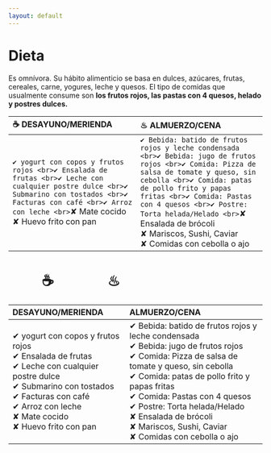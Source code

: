 ```yaml
---
layout: default
---
```

# Dieta

Es omnívora. Su hábito alimenticio se basa en dulces, azúcares, frutas, cereales, carne, yogures, leche y quesos. El tipo de comidas que usualmente consume son **los frutos rojos, las pastas con 4 quesos, helado y postres dulces.**


|☕ DESAYUNO/MERIENDA | ♨ ALMUERZO/CENA | 
|:------------------|:------------------|
| `✔ yogurt con copos y frutos rojos <br>✔ Ensalada de frutas <br>✔ Leche con cualquier postre dulce <br>✔ Submarino con tostados <br>✔ Facturas con café <br>✔ Arroz con leche <br>`✘ Mate cocido <br>✘ Huevo frito con pan | `✔ Bebida: batido de frutos rojos y leche condensada <br>✔ Bebida: jugo de frutos rojos <br>✔ Comida: Pizza de salsa de tomate y queso, sin cebolla <br>✔ Comida: patas de pollo frito y papas fritas <br>✔ Comida: Pastas con 4 quesos <br>✔ Postre: Torta helada/Helado <br>`✘ Ensalada de brócoli <br>✘ Mariscos, Sushi, Caviar <br> ✘ Comidas con cebolla o ajo | 
 
 
# &nbsp;&nbsp;&nbsp;&nbsp;&nbsp;&nbsp;&nbsp;&nbsp;&nbsp; ☕  &nbsp;&nbsp;&nbsp;&nbsp;&nbsp;&nbsp;&nbsp;&nbsp;&nbsp;&nbsp;&nbsp;&nbsp;&nbsp;&nbsp;  ♨
 
|DESAYUNO/MERIENDA | ALMUERZO/CENA | 
|:------------------|:------------------|
| ✔ yogurt con copos y frutos rojos <br>✔ Ensalada de frutas <br>✔ Leche con cualquier postre dulce <br>✔ Submarino con tostados <br>✔ Facturas con café <br>✔ Arroz con leche <br>✘ Mate cocido <br>✘ Huevo frito con pan | ✔ Bebida: batido de frutos rojos y leche condensada <br>✔ Bebida: jugo de frutos rojos <br>✔ Comida: Pizza de salsa de tomate y queso, sin cebolla <br>✔ Comida: patas de pollo frito y papas fritas <br>✔ Comida: Pastas con 4 quesos <br>✔ Postre: Torta helada/Helado <br>✘ Ensalada de brócoli <br>✘ Mariscos, Sushi, Caviar <br> ✘ Comidas con cebolla o ajo | 
 
